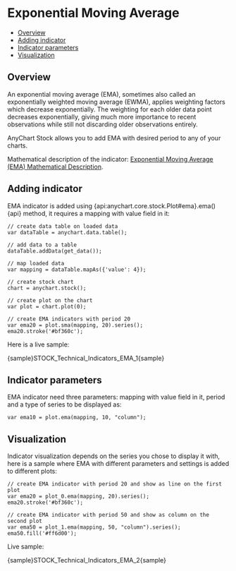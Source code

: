 # Exponential Moving Average

* [Overview](#overview)
* [Adding indicator](#adding_indicator)
* [Indicator parameters](#indicator_parameters)
* [Visualization](#visualization)

## Overview

An exponential moving average (EMA), sometimes also called an exponentially weighted moving average (EWMA), applies weighting factors which decrease exponentially. The weighting for each older data point decreases exponentially, giving much more importance to recent observations while still not discarding older observations entirely.

AnyChart Stock allows you to add EMA with desired period to any of your charts.

Mathematical description of the indicator: [Exponential Moving Average (EMA) Mathematical Description](Mathematical_Description).

## Adding indicator

EMA indicator is added using {api:anychart.core.stock.Plot#ema}.ema(){api} method, it requires a mapping with value field in it:

```
// create data table on loaded data
var dataTable = anychart.data.table();

// add data to a table
dataTable.addData(get_data());

// map loaded data
var mapping = dataTable.mapAs({'value': 4});

// create stock chart
chart = anychart.stock();

// create plot on the chart
var plot = chart.plot(0);

// create EMA indicators with period 20
var ema20 = plot.sma(mapping, 20).series();
ema20.stroke('#bf360c');
```

Here is a live sample:

{sample}STOCK\_Technical\_Indicators\_EMA\_1{sample}

## Indicator parameters

EMA indicator need three parameters: mapping with value field in it, period and a type of series to be displayed as:

```
var ema10 = plot.ema(mapping, 10, "column");
```

## Visualization

Indicator visualization depends on the series you chose to display it with, here is a sample where EMA with different parameters and settings is added to different plots:

```
// create EMA indicator with period 20 and show as line on the first plot
var ema20 = plot_0.ema(mapping, 20).series();
ema20.stroke('#bf360c');

// create EMA indicator with period 50 and show as column on the second plot
var ema50 = plot_1.ema(mapping, 50, "column").series();
ema50.fill('#ff6d00');
```

Live sample:

{sample}STOCK\_Technical\_Indicators\_EMA\_2{sample}